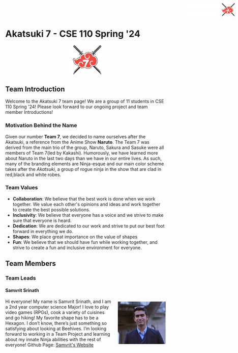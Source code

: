 <style>
  .logo-container {
    position: fixed;
    top: 10px;
    right: 10px;
  }
</style>

# Akatsuki 7 - CSE 110 Spring '24

<div class="logo-container">
  <img src="../admin/branding/Akatsuki%207%20Banner.png" alt="Logo" style="width: 150px; height: auto;">
</div>
<div style="text-align:center;">
  <img src="../admin/branding/Akatsuki%207%20Logo.png" alt="Logo" style="max-width: 20%; height: auto;">
</div>

## Team Introduction

Welcome to the Akatsuki 7 team page! We are a group of 11 students in CSE 110 Spring '24! Please look forward to our ongoing project and team member Introductions!

### Motivation Behind the Name

Given our number **Team 7**, we decided to name ourselves after the Akatsuki, a reference from the Anime Show **Naruto**. The Team 7 was derived from the main trio of the group, Naruto, Sakura and Sasuke were all members of Team 7(led by Kakashi). Humorously, we have learned more about Naruto in the last two days than we have in our entire lives. As such, many of the branding elements are Ninja-esque and our main color scheme takes after the _Akatsuki_, a group of rogue ninja in the show that are clad in red,black and white robes.

### Team Values

-   **Collaboration**: We believe that the best work is done when we work together. We value each other's opinions and ideas and work together to create the best possible solutions.
-   **Inclusivity**: We believe that everyone has a voice and we strive to make sure that everyone is heard.
-   **Dedication**: We are dedicated to our work and strive to put our best foot forward in everything we do.
-   **Shapes**: We place great importance on the value of shapes
-   **Fun**: We believe that we should have fun while working together, and strive to create a fun and inclusive environment for everyone.

## Team Members

### Team Leads

#### Samvrit Srinath

<div style="display: flex; align-items: center;">
    <div style="flex: 1;">
        Hi everyone! My name is Samvrit Srinath, and I am a 2nd year computer science Major! I love to play video games (RPGs), cook a variety of cuisines and go hiking! My favorite shape has to be a Hexagon. I don’t know, there’s just something so satisfying about looking at Beehives. I’m looking forward to working in a Team Project and learning about my innate Ninja abilities with the rest of everyone! Github Page: <a href="https://samvritsrinath.github.io/CSE110Lab1/">Samvrit's Website</a>
    </div>
    <div style="margin-left: 20px;">
        <img src="branding/profiles/Samvrit.jpeg" alt="Samvrit Image" style="width: 150px; height: auto;">
    </div>
</div>
